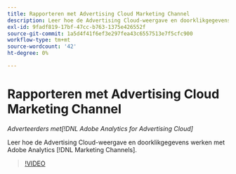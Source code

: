 ```yaml
---
title: Rapporteren met Advertising Cloud Marketing Channel
description: Leer hoe de Advertising Cloud-weergave en doorklikgegevens werken met Adobe Analytics [!DNL Marketing Channels].
exl-id: 9fadf819-17bf-47cc-b763-1375e426552f
source-git-commit: 1a5d4f41f6ef3e297fea43c6557513e7f5cfc900
workflow-type: tm+mt
source-wordcount: '42'
ht-degree: 0%

---
```


# Rapporteren met Advertising Cloud Marketing Channel

*Adverteerders met[!DNL Adobe Analytics for Advertising Cloud]*

Leer hoe de Advertising Cloud-weergave en doorklikgegevens werken met Adobe Analytics [!DNL Marketing Channels].

>[!VIDEO](https://video.tv.adobe.com/v/33502)
